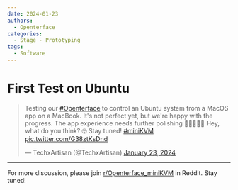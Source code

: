 ```yaml
---
date: 2024-01-23
authors:
  - Openterface
categories:
  - Stage - Prototyping
tags:
  - Software
---
```


# First Test on Ubuntu

<blockquote class="twitter-tweet"><p lang="en" dir="ltr">Testing our <a href="https://twitter.com/hashtag/Openterface?src=hash&amp;ref_src=twsrc%5Etfw">#Openterface</a> to control an Ubuntu system from a MacOS app on a MacBook. It&#39;s not perfect yet, but we&#39;re happy with the progress. The app experience needs further polishing 👨‍💻👩‍💻🔄 Hey, what do you think? 🤓 Stay tuned! <a href="https://twitter.com/hashtag/miniKVM?src=hash&amp;ref_src=twsrc%5Etfw">#miniKVM</a> <a href="https://t.co/G38ztKsDnd">pic.twitter.com/G38ztKsDnd</a></p>&mdash; TechxArtisan (@TechxArtisan) <a href="https://twitter.com/TechxArtisan/status/1749617148262330503?ref_src=twsrc%5Etfw">January 23, 2024</a></blockquote> <script async src="https://platform.twitter.com/widgets.js" charset="utf-8"></script>

<!-- more -->
--------

For more discussion, please join [r/Openterface_miniKVM](https://www.reddit.com/r/Openterface_miniKVM/) in Reddit. Stay tuned!